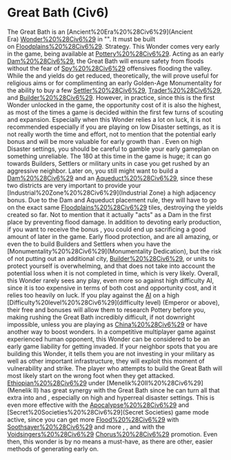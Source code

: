 # Great Bath (Civ6)

The Great Bath is an [Ancient%20Era%20%28Civ6%29](Ancient Era) [Wonder%20%28Civ6%29](Wonder) in "". It must be built on [Floodplains%20%28Civ6%29](Floodplains).
Strategy.
This Wonder comes very early in the game, being available at [Pottery%20%28Civ6%29](Pottery). Acting as an early [Dam%20%28Civ6%29](Dam), the Great Bath will ensure safety from floods without the fear of [Spy%20%28Civ6%29](Spy) offensives flooding the valley. While the and yields do get reduced, theoretically, the will prove useful for religious aims or for complimenting an early Golden-Age Monumentality for the ability to buy a few [Settler%20%28Civ6%29](Settlers), [Trader%20%28Civ6%29](Traders), and [Builder%20%28Civ6%29](Builders). 
However, in practice, since this is the first Wonder unlocked in the game, the opportunity cost of it is also the highest, as most of the times a game is decided within the first few turns of scouting and expansion. Especially when this Wonder relies a lot on luck, it is not recommended especially if you are playing on low Disaster settings, as it is not really worth the time and effort, not to mention that the potential early bonus and will be more valuable for early growth than . Even on high Disaster settings, you should be careful to gamble your early gameplan on something unreliable. The 180 at this time in the game is huge; it can go towards Builders, Settlers or military units in case you get rushed by an aggressive neighbor. Later on, you still might want to build a [Dam%20%28Civ6%29](Dam) and an [Aqueduct%20%28Civ6%29](Aqueduct), since these two districts are very important to provide your [Industrial%20Zone%20%28Civ6%29](Industrial Zone) a high adjacency bonus. Due to the Dam and Aqueduct placement rule, they will have to go on the exact same [Floodplains%20%28Civ6%29](Floodplains) tiles, destroying the yields created so far. Not to mention that it actually "acts" as a Dam in the first place by preventing flood damage. In addition to devoting early production, if you want to receive the bonus , you could end up sacrificing a good amount of later in the game. Early flood protection, and are all amazing, or even the to build Builders and Settlers when you have the [Monumentality%20%28Civ6%29](Monumentality Dedication), but the risk of not putting out an additional city, [Builder%20%28Civ6%29](Builders), or units to protect yourself is overwhelming, and that does not take into account the potential loss when it is not completed in time, which is very likely. Overall, this Wonder rarely sees any play, even more so against high difficulty AI, since it is too expensive in terms of both cost and opportunity cost, and it relies too heavily on luck. 
If you play against the [AI](AI) on a high [Difficulty%20level%20%28Civ6%29](difficulty level) (Emperor or above), their free and bonuses will allow them to research Pottery before you, making rushing the Great Bath incredibly difficult, if not downright impossible, unless you are playing as [China%20%28Civ6%29](China) or have another way to boost wonders. In a competitive multiplayer game against experienced human opponent, this Wonder can be considered to be an early game liability for getting invaded. If your neighbor spots that you are building this Wonder, it tells them you are not investing in your military as well as other important infrastructure, they will exploit this moment of vulnerability and strike. The player who attempts to build the Great Bath will most likely start on the wrong foot when they get attacked.
[Ethiopian%20%28Civ6%29](Ethiopia) under [Menelik%20II%20%28Civ6%29](Menelik II) has great synergy with the Great Bath since he can turn all that extra into and , especially on high and hyperreal disaster settings. This is even more effective with the [Apocalypse%20%28Civ6%29](Apocalypse) and [Secret%20Societies%20%28Civ6%29](Secret Societies) game mode active, since you can get more [Flood%20%28Civ6%29](Floods) with [Soothsayer%20%28Civ6%29](Soothsayers) and more , , and with the [Voidsingers%20%28Civ6%29](Voidsingers') [Chorus%20%28Civ6%29](Chorus) promotion. Even then, this wonder is by no means a must-have, as there are other, easier methods of generating early on.